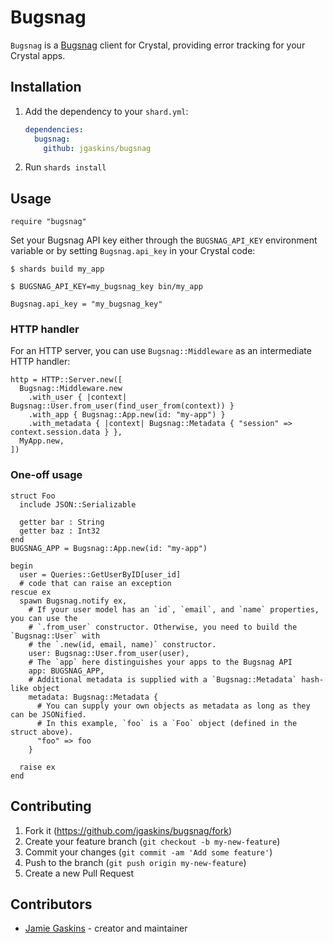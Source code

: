 # Bugsnag

`Bugsnag` is a [Bugsnag](https://bugsnag.com) client for Crystal, providing error tracking for your Crystal apps.

## Installation

1. Add the dependency to your `shard.yml`:

   ```yaml
   dependencies:
     bugsnag:
       github: jgaskins/bugsnag
   ```

2. Run `shards install`

## Usage

```crystal
require "bugsnag"
```

Set your Bugsnag API key either through the `BUGSNAG_API_KEY` environment variable or by setting `Bugsnag.api_key` in your Crystal code:

```
$ shards build my_app

$ BUGSNAG_API_KEY=my_bugsnag_key bin/my_app
```

```crystal
Bugsnag.api_key = "my_bugsnag_key"
```

### HTTP handler

For an HTTP server, you can use `Bugsnag::Middleware` as an intermediate HTTP handler:

```crystal
http = HTTP::Server.new([
  Bugsnag::Middleware.new
    .with_user { |context| Bugsnag::User.from_user(find_user_from(context)) }
    .with_app { Bugsnag::App.new(id: "my-app") }
    .with_metadata { |context| Bugsnag::Metadata { "session" => context.session.data } },
  MyApp.new,
])
```

### One-off usage

```crystal
struct Foo
  include JSON::Serializable

  getter bar : String
  getter baz : Int32
end
BUGSNAG_APP = Bugsnag::App.new(id: "my-app")

begin
  user = Queries::GetUserByID[user_id]
  # code that can raise an exception
rescue ex
  spawn Bugsnag.notify ex,
    # If your user model has an `id`, `email`, and `name` properties, you can use the
    # `.from_user` constructor. Otherwise, you need to build the `Bugsnag::User` with
    # the `.new(id, email, name)` constructor.
    user: Bugsnag::User.from_user(user),
    # The `app` here distinguishes your apps to the Bugsnag API
    app: BUGSNAG_APP,
    # Additional metadata is supplied with a `Bugsnag::Metadata` hash-like object
    metadata: Bugsnag::Metadata {
      # You can supply your own objects as metadata as long as they can be JSONified.
      # In this example, `foo` is a `Foo` object (defined in the struct above).
      "foo" => foo
    }

  raise ex
end
```

## Contributing

1. Fork it (<https://github.com/jgaskins/bugsnag/fork>)
2. Create your feature branch (`git checkout -b my-new-feature`)
3. Commit your changes (`git commit -am 'Add some feature'`)
4. Push to the branch (`git push origin my-new-feature`)
5. Create a new Pull Request

## Contributors

- [Jamie Gaskins](https://github.com/jgaskins) - creator and maintainer
